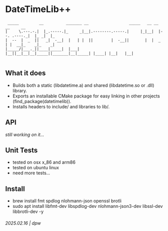 # DateTimeLib++

```
 _____         __          _______ __                  _____   __ __             __     __   
|     \.---.-.|  |_.-----.|_     _|__|.--------.-----.|     |_|__|  |--. .----._|  |_ _|  |_ 
|  --  |  _  ||   _|  -__|  |   | |  ||        |  -__||       |  |  _  | |  __|_    _|_    _|
|_____/|___._||____|_____|  |___| |__||__|__|__|_____||_______|__|_____| |____| |__|   |__|  
                                                                                             
```

## What it does

* Builds both a static (libdatetime.a) and shared (libdatetime.so or .dll) library.
* Exports an installable CMake package for easy linking in other projects (find_package(datetimelib)).
* Installs headers to include/ and libraries to lib/.

## API

_still working on it..._

## Unit Tests

* tested on osx x_86 and arm86
* tested on ubuntu linux
* need more tests...

## Install

* brew install fmt spdlog nlohmann-json openssl brotli
* sudo apt install libfmt-dev libspdlog-dev nlohmann-json3-dev libssl-dev libbrotli-dev -y

###### 2025.02.16 | dpw
